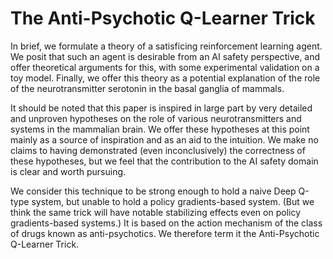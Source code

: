 # The Anti-Psychotic Q-Learner Trick

In brief, we formulate a theory of a satisficing reinforcement learning
agent. We posit that such an agent is desirable from an AI safety perspective,
and offer theoretical arguments for this, with some experimental validation on
a toy model. Finally, we offer this theory as a potential explanation of the
role of the neurotransmitter serotonin in the basal ganglia of mammals.

It should be noted that this paper is inspired in large part by very detailed
and unproven hypotheses on the role of various neurotransmitters and systems in
the mammalian brain. We offer these hypotheses at this point mainly as a source
of inspiration and as an aid to the intuition. We make no claims to having
demonstrated (even inconclusively) the correctness of these hypotheses, but we
feel that the contribution to the AI safety domain is clear and worth pursuing.

We consider this technique to be strong enough to hold a naive Deep Q-type
system, but unable to hold a policy gradients-based system. (But we think the
same trick will have notable stabilizing effects even on policy gradients-based
systems.) It is based on the action mechanism of the class of drugs known as
anti-psychotics. We therefore term it the Anti-Psychotic Q-Learner Trick.
